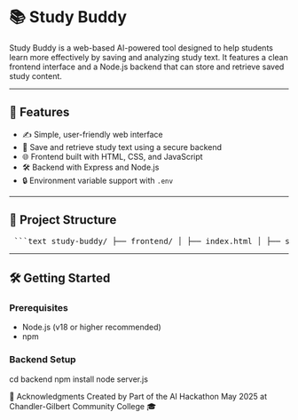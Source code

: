 # 📚 Study Buddy

Study Buddy is a web-based AI-powered tool designed to help students learn more effectively by saving and analyzing study text. It features a clean frontend interface and a Node.js backend that can store and retrieve saved study content.

---

## 🚀 Features

- ✍️ Simple, user-friendly web interface
- 💾 Save and retrieve study text using a secure backend
- 🌐 Frontend built with HTML, CSS, and JavaScript
- 🛠️ Backend with Express and Node.js
- 🔒 Environment variable support with `.env`

---

## 📁 Project Structure
<pre> ```text study-buddy/ ├── frontend/ │ ├── index.html │ ├── styles.css │ └── app.js ├── backend/ │ ├── server.js │ ├── package.json │ ├── package-lock.json │ └── saved_texts/ ├── .gitignore └── README.md ``` </pre>


---

## 🛠️ Getting Started

### Prerequisites

- Node.js (v18 or higher recommended)
- npm

### Backend Setup

cd backend
npm install
node server.js




🙌 Acknowledgments
Created by 
Part of the AI Hackathon May 2025 at Chandler-Gilbert Community College 🎓
